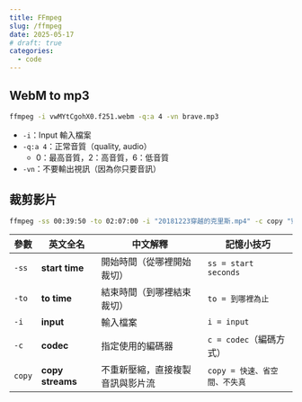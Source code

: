 ```yaml
---
title: FFmpeg
slug: /ffmpeg
date: 2025-05-17
# draft: true
categories:
  - code
---
```


## WebM to mp3

```bash
ffmpeg -i vwMYtCgohX0.f251.webm -q:a 4 -vn brave.mp3
```

- `-i`：Input 輸入檔案
- `-q:a 4`：正常音質（quality, audio）
  - 0：最高音質，2：高音質，6：低音質
- `-vn`：不要輸出視訊（因為你只要音訊）

## 裁剪影片

```bash
ffmpeg -ss 00:39:50 -to 02:07:00 -i "20181223穿越的克里斯.mp4" -c copy "穿越的克里斯_裁切版.mp4"
```

| 參數   | 英文全名         | 中文解釋                         | 記憶小技巧                    |
| ------ | ---------------- | -------------------------------- | ----------------------------- |
| `-ss`  | **start time**   | 開始時間（從哪裡開始裁切）       | `ss = start seconds`          |
| `-to`  | **to time**      | 結束時間（到哪裡結束裁切）       | `to = 到哪裡為止`             |
| `-i`   | **input**        | 輸入檔案                         | `i = input`                   |
| `-c`   | **codec**        | 指定使用的編碼器                 | `c = codec`（編碼方式）       |
| `copy` | **copy streams** | 不重新壓縮，直接複製音訊與影片流 | `copy = 快速、省空間、不失真` |
